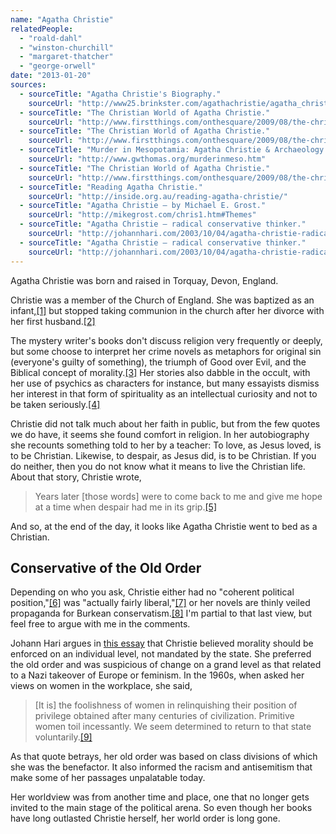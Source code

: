 ```yaml
---
name: "Agatha Christie"
relatedPeople:
  - "roald-dahl"
  - "winston-churchill"
  - "margaret-thatcher"
  - "george-orwell"
date: "2013-01-20"
sources:
  - sourceTitle: "Agatha Christie's Biography."
    sourceUrl: "http://www25.brinkster.com/agathachristie/agatha_christies_biography.asp"
  - sourceTitle: "The Christian World of Agatha Christie."
    sourceUrl: "http://www.firstthings.com/onthesquare/2009/08/the-christian-world-of-agatha-christie"
  - sourceTitle: "The Christian World of Agatha Christie."
    sourceUrl: "http://www.firstthings.com/onthesquare/2009/08/the-christian-world-of-agatha-christie"
  - sourceTitle: "Murder in Mesopotamia: Agatha Christie & Archaeology."
    sourceUrl: "http://www.gwthomas.org/murderinmeso.htm"
  - sourceTitle: "The Christian World of Agatha Christie."
    sourceUrl: "http://www.firstthings.com/onthesquare/2009/08/the-christian-world-of-agatha-christie"
  - sourceTitle: "Reading Agatha Christie."
    sourceUrl: "http://inside.org.au/reading-agatha-christie/"
  - sourceTitle: "Agatha Christie – by Michael E. Grost."
    sourceUrl: "http://mikegrost.com/chris1.htm#Themes"
  - sourceTitle: "Agatha Christie – radical conservative thinker."
    sourceUrl: "http://johannhari.com/2003/10/04/agatha-christie-radical-conservative-thinker/"
  - sourceTitle: "Agatha Christie – radical conservative thinker."
    sourceUrl: "http://johannhari.com/2003/10/04/agatha-christie-radical-conservative-thinker/"
---
```


Agatha Christie was born and raised in Torquay, Devon, England.

Christie was a member of the Church of England. She was baptized as an infant,<a class="source-citation" href="http://www25.brinkster.com/agathachristie/agatha_christies_biography.asp" title="Agatha Christie&apos;s Biography.">[1]</a> but stopped taking communion in the church after her divorce with her first husband.<a class="source-citation" href="http://www.firstthings.com/onthesquare/2009/08/the-christian-world-of-agatha-christie" title="The Christian World of Agatha Christie.">[2]</a>

The mystery writer's books don't discuss religion very frequently or deeply, but some choose to interpret her crime novels as metaphors for original sin (everyone's guilty of something), the triumph of Good over Evil, and the Biblical concept of morality.<a class="source-citation" href="http://www.firstthings.com/onthesquare/2009/08/the-christian-world-of-agatha-christie" title="The Christian World of Agatha Christie.">[3]</a> Her stories also dabble in the occult, with her use of psychics as characters for instance, but many essayists dismiss her interest in that form of spirituality as an intellectual curiosity and not to be taken seriously.<a class="source-citation" href="http://www.gwthomas.org/murderinmeso.htm" title="Murder in Mesopotamia: Agatha Christie &amp; Archaeology.">[4]</a>

Christie did not talk much about her faith in public, but from the few quotes we do have, it seems she found comfort in religion. In her autobiography she recounts something told to her by a teacher: To love, as Jesus loved, is to be Christian. Likewise, to despair, as Jesus did, is to be Christian. If you do neither, then you do not know what it means to live the Christian life. About that story, Christie wrote,

>Years later [those words] were to come back to me and give me hope at a time when despair had me in its grip.<a class="source-citation" href="http://www.firstthings.com/onthesquare/2009/08/the-christian-world-of-agatha-christie" title="The Christian World of Agatha Christie.">[5]</a>

And so, at the end of the day, it looks like Agatha Christie went to bed as a Christian.


## Conservative of the Old Order

Depending on who you ask, Christie either had no "coherent political position,"<a class="source-citation" href="http://inside.org.au/reading-agatha-christie/" title="Reading Agatha Christie.">[6]</a> was "actually fairly liberal,"<a class="source-citation" href="http://mikegrost.com/chris1.htm#Themes" title="Agatha Christie – by Michael E. Grost.">[7]</a> or her novels are thinly veiled propaganda for Burkean conservatism.<a class="source-citation" href="http://johannhari.com/2003/10/04/agatha-christie-radical-conservative-thinker/" title="Agatha Christie – radical conservative thinker.">[8]</a> I'm partial to that last view, but feel free to argue with me in the comments.

Johann Hari argues in [this essay](http://johannhari.com/2003/10/04/agatha-christie-radical-conservative-thinker/) that Christie believed morality should be enforced on an individual level, not mandated by the state. She preferred the old order and was suspicious of change on a grand level as that related to a Nazi takeover of Europe or feminism. In the 1960s, when asked her views on women in the workplace, she said,

>[It is] the foolishness of women in relinquishing their position of privilege obtained after many centuries of civilization. Primitive women toil incessantly. We seem determined to return to that state voluntarily.<a class="source-citation" href="http://johannhari.com/2003/10/04/agatha-christie-radical-conservative-thinker/" title="Agatha Christie – radical conservative thinker.">[9]</a>

As that quote betrays, her old order was based on class divisions of which she was the benefactor. It also informed the racism and antisemitism that make some of her passages unpalatable today.

Her worldview was from another time and place, one that no longer gets invited to the main stage of the political arena. So even though her books have long outlasted Christie herself, her world order is long gone.